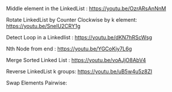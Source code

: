 
Middle element in the LinkedList : https://youtu.be/OzrARsAnNnM

Rotate LinkedList by Counter Clockwise by k element: https://youtu.be/SneIU2CRY1g

Detect Loop in a Linkedlist : https://youtu.be/dKN7hRScWsg 

Nth Node from end : https://youtu.be/YGCoKiy7L6g

Merge Sorted Linked List : https://youtu.be/voAJjO8AbV4

Reverse LinkedList k groups: https://youtu.be/uB5w4u5z8ZI

Swap Elements Pairwise:
